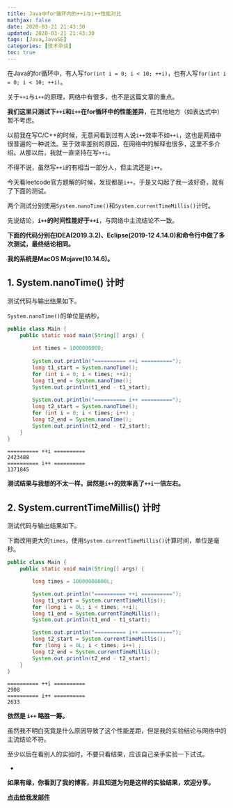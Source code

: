 ```yaml
---
title: Java中for循环内的++i与i++性能对比
mathjax: false
date: 2020-03-21 21:43:30
updated: 2020-03-21 21:43:30
tags: [Java,JavaSE]
categories: [技术杂谈]
toc: true
---
```


在Java的for循环中，有人写`for(int i = 0; i < 10; ++i)`，也有人写`for(int i = 0; i < 10; ++i)`。

关于`++i`与`i++`的原理，网络中有很多，也不是这篇文章的重点。

**我们这里只测试下`++i`和`i++`在for循环中的性能差异**，在其他地方（如表达式中）暂不考虑。

以前我在写C/C++的时候，无意间看到过有人说`i++`效率不如`++i`，这也是网络中很普遍的一种说法。至于效率差别的原因，在网络中的解释也很多，这里不多介绍。从那以后，我就一直坚持在写`++i`。

不得不说，虽然写`++i`的有相当一部分人，但主流还是`i++`。

今天看leetcode官方题解的时候，发现都是`i++`，于是又勾起了我一波好奇，就有了下面的测试。

两个测试分别使用`System.nanoTime()`和`System.currentTimeMillis()`计时。

先说结论，**`i++`的时间性能好于`++i`**，与网络中主流结论不一致。

**下面的代码分别在IDEA(2019.3.2)、Eclipse(2019-12 4.14.0)和命令行中做了多次测试，最终结论相同。**

**我的系统是MacOS Mojave(10.14.6)。**

<!--more-->

## 1. System.nanoTime() 计时

测试代码与输出结果如下。

`System.nanoTime()`的单位是纳秒。

```java
public class Main {
    public static void main(String[] args) {
      
        int times = 1000000000;
      
        System.out.println("========== ++i ==========");
        long t1_start = System.nanoTime();
        for (int i = 0; i < times; ++i);
        long t1_end = System.nanoTime();
        System.out.println(t1_end - t1_start);
      
        System.out.println("========== i++ ==========");
        long t2_start = System.nanoTime();
        for (int i = 0; i < times; i++) ;
        long t2_end = System.nanoTime();
        System.out.println(t2_end - t2_start);
    }
}
```

```
========== ++i ==========
2423488
========== i++ ==========
1371845
```

**测试结果与我想的不太一样，居然是`i++`的效率高了`++i`一倍左右。**



## 2. System.currentTimeMillis() 计时

测试代码与输出结果如下。

下面改用更大的`times`，使用`System.currentTimeMillis()`计算时间，单位是毫秒。

```Java
public class Main {
    public static void main(String[] args) {

        long times = 10000000000L;

        System.out.println("========== ++i ==========");
        long t1_start = System.currentTimeMillis();
        for (long i = 0L; i < times; ++i);
        long t1_end = System.currentTimeMillis();
        System.out.println(t1_end - t1_start);

        System.out.println("========== i++ ==========");
        long t2_start = System.currentTimeMillis();
        for (long i = 0L; i < times; i++) ;
        long t2_end = System.currentTimeMillis();
        System.out.println(t2_end - t2_start);
    }
}
```

```
========== ++i ==========
2908
========== i++ ==========
2633
```

**依然是 `i++` 略胜一筹。**

虽然我不明白究竟是什么原因导致了这个性能差距，但是我的实验结论与网络中的主流结论不符。

至少以后在看别人的实验时，不要只看结果，应该自己亲手实验一下试试。

-

**如果有缘，你看到了我的博客，并且知道为何是这样的实验结果，欢迎分享。**

[**点击给我发邮件**](mailto:forjobs@gukaifeng.me)



